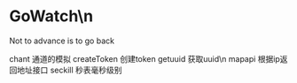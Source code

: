 # GoWatch\n
Not to advance is to go back

chant   通道的模拟
createToken    创建token
getuuid     获取uuid\n
mapapi      根据ip返回地址接口
seckill     秒表毫秒级别
